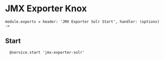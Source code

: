 
# JMX Exporter Knox

    module.exports = header: 'JMX Exporter Solr Start', handler: (options) ->

## Start

      @service.start 'jmx-exporter-solr'

